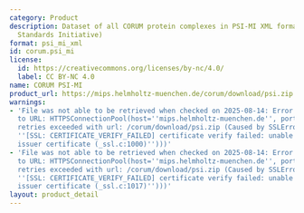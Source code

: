 ```yaml
---
category: Product
description: Dataset of all CORUM protein complexes in PSI-MI XML format (Proteomics
  Standards Initiative)
format: psi_mi_xml
id: corum.psi_mi
license:
  id: https://creativecommons.org/licenses/by-nc/4.0/
  label: CC BY-NC 4.0
name: CORUM PSI-MI
product_url: https://mips.helmholtz-muenchen.de/corum/download/psi.zip
warnings:
- 'File was not able to be retrieved when checked on 2025-08-14: Error connecting
  to URL: HTTPSConnectionPool(host=''mips.helmholtz-muenchen.de'', port=443): Max
  retries exceeded with url: /corum/download/psi.zip (Caused by SSLError(SSLCertVerificationError(1,
  ''[SSL: CERTIFICATE_VERIFY_FAILED] certificate verify failed: unable to get local
  issuer certificate (_ssl.c:1000)'')))'
- 'File was not able to be retrieved when checked on 2025-08-14: Error connecting
  to URL: HTTPSConnectionPool(host=''mips.helmholtz-muenchen.de'', port=443): Max
  retries exceeded with url: /corum/download/psi.zip (Caused by SSLError(SSLCertVerificationError(1,
  ''[SSL: CERTIFICATE_VERIFY_FAILED] certificate verify failed: unable to get local
  issuer certificate (_ssl.c:1017)'')))'
layout: product_detail
---
```

